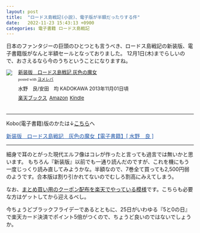 ```yaml
---
layout: post
title:  "ロードス島戦記(小説)、電子版が半額だったりする件"
date:   2022-11-23 15:43:13 +0900
categories: 電子書籍 ロードス島戦記
---
```

日本のファンタジーの巨頭のひとつとも言うべき、ロードス島戦記の新装版、電子書籍版がなんと半額セールとなっておりました。
12月1日(木)までらしいので、おさえるなら今のうちということになりますね。

<div class="booklink-box" style="text-align:left;padding-bottom:20px;font-size:small;zoom: 1;overflow: hidden;"><div class="booklink-image" style="float:left;margin:0 15px 10px 0;"><a href="//af.moshimo.com/af/c/click?a_id=1175594&p_id=56&pc_id=56&pl_id=637&s_v=b5Rz2P0601xu&url=http%3A%2F%2Fbooks.rakuten.co.jp%2Frb%2F12520483%2F" target="_blank" ><img src="https://thumbnail.image.rakuten.co.jp/@0_mall/book/cabinet/0624/9784041010624.jpg?_ex=200x200" style="border: none;" /></a><img src="//i.moshimo.com/af/i/impression?a_id=1175594&p_id=56&pc_id=56&pl_id=637" width="1" height="1" style="border:none;"></div><div class="booklink-info" style="line-height:120%;zoom: 1;overflow: hidden;"><div class="booklink-name" style="margin-bottom:10px;line-height:120%"><a href="//af.moshimo.com/af/c/click?a_id=1175594&p_id=56&pc_id=56&pl_id=637&s_v=b5Rz2P0601xu&url=http%3A%2F%2Fbooks.rakuten.co.jp%2Frb%2F12520483%2F" target="_blank" >新装版　ロードス島戦記 灰色の魔女</a><img src="//i.moshimo.com/af/i/impression?a_id=1175594&p_id=56&pc_id=56&pl_id=637" width="1" height="1" style="border:none;"><div class="booklink-powered-date" style="font-size:8pt;margin-top:5px;font-family:verdana;line-height:120%">posted with <a href="https://yomereba.com" rel="nofollow" target="_blank">ヨメレバ</a></div></div><div class="booklink-detail" style="margin-bottom:5px;">水野　良/安田　均 KADOKAWA 2013年11月01日頃    </div><div class="booklink-link2" style="margin-top:10px;"><div class="shoplinkrakuten" style="display:inline;margin-right:5px"><a href="//af.moshimo.com/af/c/click?a_id=1175594&p_id=56&pc_id=56&pl_id=637&s_v=b5Rz2P0601xu&url=http%3A%2F%2Fbooks.rakuten.co.jp%2Frb%2F12520483%2F" target="_blank" >楽天ブックス</a><img src="//i.moshimo.com/af/i/impression?a_id=1175594&p_id=56&pc_id=56&pl_id=637" width="1" height="1" style="border:none;"></div><div class="shoplinkamazon" style="display:inline;margin-right:5px"><a href="//af.moshimo.com/af/c/click?a_id=920708&p_id=170&pc_id=185&pl_id=4062&s_v=b5Rz2P0601xu&url=https%3A%2F%2Fwww.amazon.co.jp%2Fexec%2Fobidos%2FASIN%2F4041010624" target="_blank" >Amazon</a></div><div class="shoplinkkindle" style="display:inline;margin-right:5px"><a href="//af.moshimo.com/af/c/click?a_id=920708&p_id=170&pc_id=185&pl_id=4062&s_v=b5Rz2P0601xu&url=https%3A%2F%2Fwww.amazon.co.jp%2Fgp%2Fsearch%3Fkeywords%3D%25E6%2596%25B0%25E8%25A3%2585%25E7%2589%2588%25E3%2580%2580%25E3%2583%25AD%25E3%2583%25BC%25E3%2583%2589%25E3%2582%25B9%25E5%25B3%25B6%25E6%2588%25A6%25E8%25A8%2598%2520%25E7%2581%25B0%25E8%2589%25B2%25E3%2581%25AE%25E9%25AD%2594%25E5%25A5%25B3%26__mk_ja_JP%3D%2583J%2583%255E%2583J%2583i%26url%3Dnode%253D2275256051" target="_blank" >Kindle</a></div>                              	  	  	  	  	</div></div><div class="booklink-footer" style="clear: left"></div></div>

---
Kobo(電子書籍)版のかたは↓[こちら](https://hb.afl.rakuten.co.jp/hgc/12fe2014.3fbd01c6.12fe2015.40b745fb/_RTtool10000000?pc=https%3A%2F%2Fitem.rakuten.co.jp%2Frakutenkobo-ebooks%2F5c1a6b9d78633a2abb3b588dda60a784%2F&amp;link_type=text&amp;ut=eyJwYWdlIjoidG9vbCIsInR5cGUiOiJ0ZXh0Iiwic2l6ZSI6IjQwMHg0MDAiLCJuYW0iOjAsIm5hbXAiOiJyaWdodCIsImNvbSI6MCwiY29tcCI6ImRvd24iLCJwcmljZSI6MSwiYm9yIjoxLCJjb2wiOjEsImJidG4iOjF9)へ

<a href="https://hb.afl.rakuten.co.jp/hgc/12fe2014.3fbd01c6.12fe2015.40b745fb/_RTtool10000000?pc=https%3A%2F%2Fitem.rakuten.co.jp%2Frakutenkobo-ebooks%2F5c1a6b9d78633a2abb3b588dda60a784%2F&amp;link_type=text&amp;ut=eyJwYWdlIjoidG9vbCIsInR5cGUiOiJ0ZXh0Iiwic2l6ZSI6IjQwMHg0MDAiLCJuYW0iOjAsIm5hbXAiOiJyaWdodCIsImNvbSI6MCwiY29tcCI6ImRvd24iLCJwcmljZSI6MSwiYm9yIjoxLCJjb2wiOjEsImJidG4iOjF9" target="_blank" rel="nofollow noopener noreferrer" style="word-wrap:break-word;color:#1d54a7">新装版　ロードス島戦記　灰色の魔女【電子書籍】[ 水野　良 ]</a>

---


細身で耳のとがった現代エルフ像はコレが作ったと言っても過言では無いかと思います。
もちろん『新装版』以前でも一通り読んだのですが、これを機にもう一度じっくり読み直してみようかな。半額なので、7巻全て買っても2,500円弱のようです。合本版は割り引かれてないのでむしろ割高にみえてしまう。

なお、[まとめ買い用のクーポン配布を楽天でやっている模様](https://a.r10.to/h60ZdI)です。こちらも必要な方はゲットしてから迎えるべし。

今ちょうどブラックフライデーであるとともに、25日がいわゆる『5と0の日』で楽天カード決済でポイント5倍がつくので、ちょうど良いのではないでしょうか。
